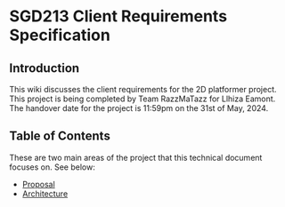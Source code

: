 # SGD213 Client Requirements Specification 

## Introduction
This wiki discusses the client requirements for the 2D platformer project.
This project is being completed by Team RazzMaTazz for Llhiza Eamont.
The handover date for the project is 11:59pm on the 31st of May, 2024.

## Table of Contents

These are two main areas of the project that this technical document focuses on. See below:

[//]: # (You can link to other pages in your wiki, or you can keep it inline)
* [Proposal](Proposal/index.md)
* [Architecture](Architecture/index.md)
